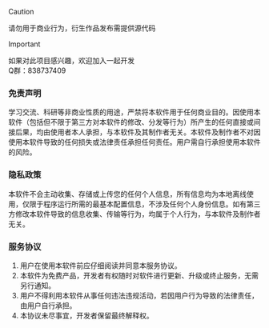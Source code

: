 > [!CAUTION]
> 请勿用于商业行为，衍生作品发布需提供源代码

> [!IMPORTANT]
> 如果对此项目感兴趣，欢迎加入一起开发 \
> Q群：838737409

### 免责声明
学习交流、科研等非商业性质的用途，严禁将本软件用于任何商业目的。因使用本软件（包括但不限于第三方对本软件的修改、分发等行为）所产生的任何直接或间接后果，均由使用者本人承担，与本软件及其制作者无关。本软件及制作者不对因使用本软件导致的任何损失或法律责任承担任何责任。用户需自行承担使用本软件的风险。

### 隐私政策
本软件不会主动收集、存储或上传您的任何个人信息，所有信息均为本地离线使用，仅限于程序运行所需的最基本配置信息，不涉及任何个人身份信息。如有第三方修改本软件导致的信息收集、传输等行为，均属于个人行为，与本软件及制作者无关。

### 服务协议
1. 用户在使用本软件前应仔细阅读并同意本服务协议。
2. 本软件为免费产品，开发者有权随时对软件进行更新、升级或终止服务，无需另行通知。
3. 用户不得利用本软件从事任何违法违规活动，若因用户行为导致的法律责任，由用户自行承担。
4. 本协议未尽事宜，开发者保留最终解释权。